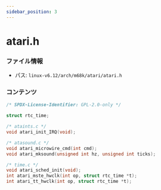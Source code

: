 ```yaml
---
sidebar_position: 3
---
```

# atari.h

### ファイル情報

- パス: `linux-v6.12/arch/m68k/atari/atari.h`

### コンテンツ

```h
/* SPDX-License-Identifier: GPL-2.0-only */

struct rtc_time;

/* ataints.c */
void atari_init_IRQ(void);

/* atasound.c */
void atari_microwire_cmd(int cmd);
void atari_mksound(unsigned int hz, unsigned int ticks);

/* time.c */
void atari_sched_init(void);
int atari_mste_hwclk(int op, struct rtc_time *t);
int atari_tt_hwclk(int op, struct rtc_time *t);

```
